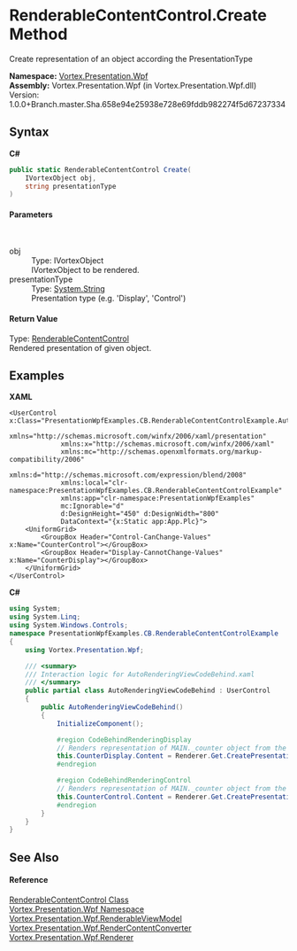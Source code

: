 # RenderableContentControl.Create Method 
 

Create representation of an object according the PresentationType

**Namespace:**&nbsp;<a href="N_Vortex_Presentation_Wpf.md">Vortex.Presentation.Wpf</a><br />**Assembly:**&nbsp;Vortex.Presentation.Wpf (in Vortex.Presentation.Wpf.dll) Version: 1.0.0+Branch.master.Sha.658e94e25938e728e69fddb982274f5d67237334

## Syntax

**C#**<br />
``` C#
public static RenderableContentControl Create(
	IVortexObject obj,
	string presentationType
)
```


#### Parameters
&nbsp;<dl><dt>obj</dt><dd>Type: IVortexObject<br />IVortexObject to be rendered.</dd><dt>presentationType</dt><dd>Type: <a href="https://docs.microsoft.com/dotnet/api/system.string" target="_blank">System.String</a><br />Presentation type (e.g. 'Display', 'Control')</dd></dl>

#### Return Value
Type: <a href="T_Vortex_Presentation_Wpf_RenderableContentControl.md">RenderableContentControl</a><br />Rendered presentation of given object.

## Examples

**XAML**<br />
``` XAML
<UserControl x:Class="PresentationWpfExamples.CB.RenderableContentControlExample.AutoRenderingViewCodeBehind"
             xmlns="http://schemas.microsoft.com/winfx/2006/xaml/presentation"
             xmlns:x="http://schemas.microsoft.com/winfx/2006/xaml"
             xmlns:mc="http://schemas.openxmlformats.org/markup-compatibility/2006" 
             xmlns:d="http://schemas.microsoft.com/expression/blend/2008" 
             xmlns:local="clr-namespace:PresentationWpfExamples.CB.RenderableContentControlExample"
             xmlns:app="clr-namespace:PresentationWpfExamples"
             mc:Ignorable="d" 
             d:DesignHeight="450" d:DesignWidth="800"
             DataContext="{x:Static app:App.Plc}">
    <UniformGrid>
        <GroupBox Header="Control-CanChange-Values" x:Name="CounterControl"></GroupBox>
        <GroupBox Header="Display-CannotChange-Values" x:Name="CounterDisplay"></GroupBox>
    </UniformGrid>
</UserControl>
```

**C#**<br />
``` C#
using System;
using System.Linq;
using System.Windows.Controls;
namespace PresentationWpfExamples.CB.RenderableContentControlExample
{
    using Vortex.Presentation.Wpf;

    /// <summary>
    /// Interaction logic for AutoRenderingViewCodeBehind.xaml
    /// </summary>
    public partial class AutoRenderingViewCodeBehind : UserControl
    {
        public AutoRenderingViewCodeBehind()
        {
            InitializeComponent();

            #region CodeBehindRenderingDisplay
            // Renders representation of MAIN._counter object from the PLC in read-only mode.
            this.CounterDisplay.Content = Renderer.Get.CreatePresentation("Display", App.Plc.MAIN._counter);
            #endregion

            #region CodeBehindRenderingControl
            // Renders representation of MAIN._counter object from the PLC in read/write mode.
            this.CounterControl.Content = Renderer.Get.CreatePresentation("Control", App.Plc.MAIN._counter);
            #endregion
        }
    }
}
```


## See Also


#### Reference
<a href="T_Vortex_Presentation_Wpf_RenderableContentControl.md">RenderableContentControl Class</a><br /><a href="N_Vortex_Presentation_Wpf.md">Vortex.Presentation.Wpf Namespace</a><br /><a href="T_Vortex_Presentation_Wpf_RenderableViewModel.md">Vortex.Presentation.Wpf.RenderableViewModel</a><br /><a href="T_Vortex_Presentation_Wpf_RenderContentConverter.md">Vortex.Presentation.Wpf.RenderContentConverter</a><br /><a href="T_Vortex_Presentation_Wpf_Renderer.md">Vortex.Presentation.Wpf.Renderer</a><br />